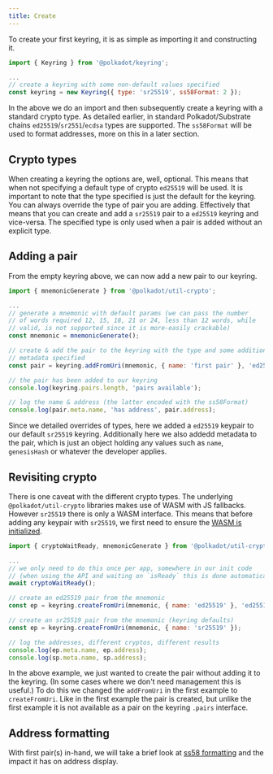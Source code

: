 ```yaml
---
title: Create
---
```


To create your first keyring, it is as simple as importing it and constructing it.

```javascript
import { Keyring } from '@polkadot/keyring';

...
// create a keyring with some non-default values specified
const keyring = new Keyring({ type: 'sr25519', ss58Format: 2 });
```

In the above we do an import and then subsequently create a keyring with a standard crypto type. As detailed earlier, in standard Polkadot/Substrate chains `ed25519`/`sr2551`/`ecdsa` types are supported. The `ss58Format` will be used to format addresses, more on this in a later section.


## Crypto types

When creating a keyring the options are, well, optional. This means that when not specifying a default type of crypto `ed25519` will be used. It is important to note that the type specified is just the default for the keyring. You can always override the type of pair you are adding. Effectively that means that you can create and add a `sr25519` pair to a `ed25519` keyring and vice-versa. The specified type is only used when a pair is added without an explicit type.


## Adding a pair

From the empty keyring above, we can now add a new pair to our keyring.

```javascript
import { mnemonicGenerate } from '@polkadot/util-crypto';

...
// generate a mnemonic with default params (we can pass the number
// of words required 12, 15, 18, 21 or 24, less than 12 words, while
// valid, is not supported since it is more-easily crackable)
const mnemonic = mnemonicGenerate();

// create & add the pair to the keyring with the type and some additional
// metadata specified
const pair = keyring.addFromUri(mnemonic, { name: 'first pair' }, 'ed25519');

// the pair has been added to our keyring
console.log(keyring.pairs.length, 'pairs available');

// log the name & address (the latter encoded with the ss58Format)
console.log(pair.meta.name, 'has address', pair.address);
```

Since we detailed overrides of types, here we added a `ed25519` keypair to our default `sr25519` keyring. Additionally here we also addedd metadata to the pair, which is just an object holding any values such as `name`, `genesisHash` or whatever the developer applies.


## Revisiting crypto

There is one caveat with the different crypto types. The underlying `@polkadot/util-crypto` libraries makes use of WASM with JS fallbacks. However `sr25519` there is only a WASM interface. This means that before adding any keypair with `sr25519`, we first need to ensure the [WASM is initialized](../../util-crypto/FAQ.md#i-am-having-trouble-initializing-the-wasm-interface).

```javascript
import { cryptoWaitReady, mnemonicGenerate } from '@polkadot/util-crypto';

...
// we only need to do this once per app, somewhere in our init code
// (when using the API and waiting on `isReady` this is done automatically)
await cryptoWaitReady();

// create an ed25519 pair from the mnemonic
const ep = keyring.createFromUri(mnemonic, { name: 'ed25519' }, 'ed25519');

// create an sr25519 pair from the mnemonic (keyring defaults)
const ep = keyring.createFromUri(mnemonic, { name: 'sr25519' });

// log the addresses, different cryptos, different results
console.log(ep.meta.name, ep.address);
console.log(sp.meta.name, sp.address);
```

In the above example, we just wanted to create the pair without adding it to the keyring. (In some cases where we don't need management this is useful.) To do this we changed the `addFromUri` in the first example to `createFromUri`. Like in the first example the pair is created, but unlike the first example it is not available as a pair on the keyring `.pairs` interface.


## Address formatting

With first pair(s) in-hand, we will take a brief look at [ss58 formatting](ss58.md) and the impact it has on address display.
